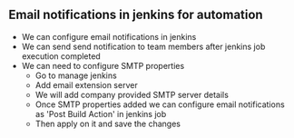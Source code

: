 ## Email notifications in jenkins for automation
- We can configure email notifications in jenkins
- We can send send notification to team members after jenkins job execution completed
- We can need to configure SMTP properties
  - Go to manage jenkins
  - Add email extension server
  - We will add company provided SMTP server details
  - Once SMTP properties added we can configure email notifications as 'Post Build Action' in jenkins job
  - Then apply on it and save the changes
